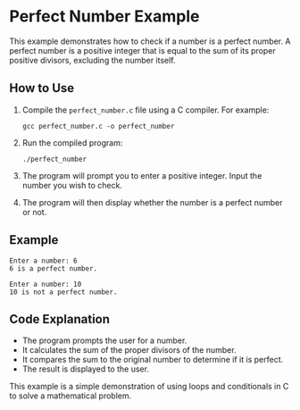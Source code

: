 # Perfect Number Example

This example demonstrates how to check if a number is a perfect number. A perfect number is a positive integer that is equal to the sum of its proper positive divisors, excluding the number itself.

## How to Use

1. Compile the `perfect_number.c` file using a C compiler. For example:
   ```
   gcc perfect_number.c -o perfect_number
   ```

2. Run the compiled program:
   ```
   ./perfect_number
   ```

3. The program will prompt you to enter a positive integer. Input the number you wish to check.

4. The program will then display whether the number is a perfect number or not.

## Example

```
Enter a number: 6
6 is a perfect number.
```

```
Enter a number: 10
10 is not a perfect number.
```

## Code Explanation

- The program prompts the user for a number.
- It calculates the sum of the proper divisors of the number.
- It compares the sum to the original number to determine if it is perfect.
- The result is displayed to the user.

This example is a simple demonstration of using loops and conditionals in C to solve a mathematical problem.